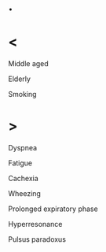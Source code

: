 # .

# <

Middle aged

Elderly

Smoking

# >

Dyspnea

Fatigue

Cachexia

Wheezing

Prolonged expiratory phase

Hyperresonance

Pulsus paradoxus
